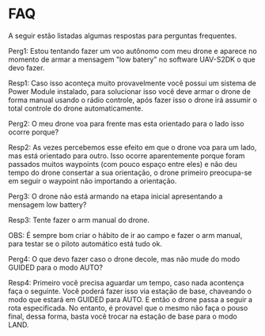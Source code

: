 # FAQ

A seguir estão listadas algumas respostas para perguntas frequentes.

Perg1: Estou tentando fazer um voo autônomo com meu drone e aparece no momento de armar a mensagem "low batery" no software UAV-S2DK o que devo fazer.

Resp1: Caso isso aconteça muito provavelmente você possui um sistema de Power Module instalado, para solucionar isso você deve armar o drone de forma manual usando o rádio controle, após fazer isso o drone irá assumir o total controle do drone automaticamente.

Perg2: O meu drone voa para frente mas esta orientado para o lado isso ocorre porque?

Resp2: As vezes percebemos esse efeito em que o drone voa para um lado, mas está orientado para outro. Isso ocorre aparentemente porque foram passados muitos waypoints (com pouco espaço entre eles) e não deu tempo do drone consertar a sua orientação, o drone primeiro preocupa-se em seguir o waypoint não importando a orientação.

Perg3: O drone não está armando na etapa inicial apresentando a mensagem low battery?

Resp3: Tente fazer o arm manual do drone. 

OBS: É sempre bom criar o hábito de ir ao campo e fazer o arm manual, para testar se o piloto automático está tudo ok.

Perg4: O que devo fazer caso o drone decole, mas não mude do modo GUIDED para o modo AUTO?

Resp4: Primeiro você precisa aguardar um tempo, caso nada acontença faça o seguinte. Você poderá fazer isso via estação de base, chaveando o modo que estará em GUIDED para AUTO. E então o drone passa a seguir a rota especificada. No entanto, é provavel que o mesmo não faça o pouso final, dessa forma, basta você trocar na estação de base para o modo LAND.
